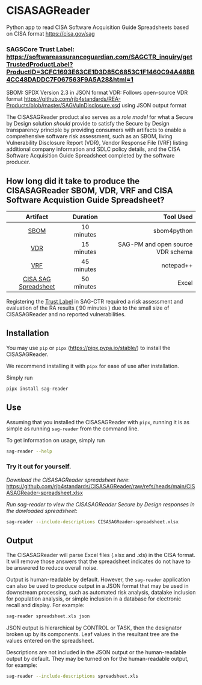 # CISASAGReader
Python app to read CISA Software Acquisition Guide Spreadsheets based on CISA format https://cisa.gov/sag

### SAGSCore Trust Label: https://softwareassuranceguardian.com/SAGCTR_inquiry/getTrustedProductLabel?ProductID=3CFC1693E63CE1D3D85C6853C1F1460C94A48BB4CC48DADDC7F067563F9A5A28&html=1 

SBOM: SPDX Version 2.3 in JSON format
VDR: Follows open-source VDR format https://github.com/rjb4standards/REA-Products/blob/master/SAGVulnDisclosure.xsd using JSON output format

The CISASAGReader product also serves as a *role model* for what a Secure by Design solution *should* provide to satisfy the Secure by Design transparency principle by providing consumers with artifacts to enable a comprehensive software risk assessment, such as an SBOM, living Vulnerability Disclosure Report (VDR), Vendor Response File (VRF) listing additional company information and SDLC policy details, and the CISA Software Acquisition Guide Spreadsheet completed by the software producer.

## How long did it take to produce the CISASAGReader SBOM, VDR, VRF and CISA Software Acquistion Guide Spreadsheet?

| **Artifact**   | **Duration** | **Tool Used** |  
|:----------:|:-----:| -------------------:
| [SBOM](https://raw.githubusercontent.com/rjb4standards/CISASAGReader/refs/heads/main/CISASAGReader-V1_0_4-SBOM.json) | 10 minutes | sbom4python |
| [VDR](https://raw.githubusercontent.com/rjb4standards/CISASAGReader/refs/heads/main/CISASAGReader-V1_0_4-VDR.json) | 15 minutes | SAG-PM and open source VDR schema |
| [VRF](https://raw.githubusercontent.com/rjb4standards/CISASAGReader/refs/heads/main/CISASAGReader-VRF.json) | 45 minutes | notepad++ |
| [CISA SAG Spreadsheet](https://github.com/rjb4standards/CISASAGReader/raw/refs/heads/main/CISASAGReader-spreadsheet.xlsx) | 50 minutes | Excel |

Registering the [Trust Label](https://softwareassuranceguardian.com/SAGCTR_inquiry/getTrustedProductLabel?ProductID=3CFC1693E63CE1D3D85C6853C1F1460C94A48BB4CC48DADDC7F067563F9A5A28&html=1) in SAG-CTR required a risk assessment and evaluation of the RA results ( 90 minutes ) due to the small size of CISASAGReader and no reported vulnerabilities.

## Installation
You may use `pip` or `pipx` (https://pipx.pypa.io/stable/) to install the CISASAGReader.

We recommend installing it with `pipx` for ease of use after installation.

Simply run
```sh
pipx install sag-reader
```

## Use
Assuming that you installed the CISASAGReader with `pipx`, running it is as simple as
running `sag-reader` from the command line.

To get information on usage, simply run

```sh
sag-reader --help
```

### Try it out for yourself.
*Download the CISASAGReader spreadsheet here*: https://github.com/rjb4standards/CISASAGReader/raw/refs/heads/main/CISASAGReader-spreadsheet.xlsx

*Run sag-reader to view the CISASAGReader Secure by Design responses in the dowloaded spreadsheet*:

```sh
sag-reader --include-descriptions CISASAGReader-spreadsheet.xlsx
```

## Output
The CISASAGReader will parse Excel files (.xlsx and .xls) in the CISA format. It will remove those answers that the spreadsheet indicates do not have to be answered to reduce overall noise.

Output is human-readable by default. However, the `sag-reader` application can also be used to produce output in a JSON format that may be used in downstream processing, such as automated risk analysis, datalake inclusion for population analysis, or simple inclusion in a database for electronic recall and display. For example:

```sh
sag-reader spreadsheet.xls json
```

JSON output is hierarchical by CONTROL or TASK, then the designator broken up by its components. Leaf values in the resultant tree are the values entered on the spreadsheet.

Descriptions are not included in the JSON output or the human-readable output by default. They may be turned on for the human-readable output, for example:

```sh
sag-reader --include-descriptions spreadsheet.xls
```
